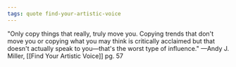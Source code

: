 ```yaml
---
tags: quote find-your-artistic-voice 
---
```


"Only copy things that really, truly move you. Copying trends that don't move you or copying what you may think is critically acclaimed but that doesn't actually speak to you—that's the worst type of influence." —Andy J. Miller, [[Find Your Artistic Voice]] pg. 57